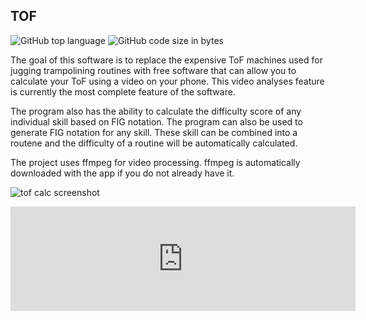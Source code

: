 ## TOF

<!-- META A video based time of flight calculator for trampolining META -->

![GitHub top language](https://img.shields.io/github/languages/top/ollielynas/tramp)
![GitHub code size in bytes](https://img.shields.io/github/languages/code-size/ollielynas/tramp)


The goal of this software is to replace the expensive ToF machines used for jugging trampolining routines with free software that can allow you to calculate your ToF using a video on your phone. This video analyses feature is currently the most complete feature of the software.

The program also has the ability to calculate the difficulty score of any individual skill based on FIG notation. The program can also be used to generate FIG notation for any skill. These skill can be combined into a routene and the difficulty of a routine will be automatically calculated. 

The project uses ffmpeg for video processing. ffmpeg is automatically downloaded with the app if you do not already have it.


![tof calc screenshot](https://img.itch.zone/aW1hZ2UvMjA3NTIzMy8xMjIwNjQ2NC5wbmc=/794x1000/0OTj%2F%2B.png)

<iframe frameborder="0" src="https://itch.io/embed/2075233" width="552" height="167"><a href="https://ollie-lynas.itch.io/digital-video-tof-calculator-for-trampoleneing">Digital Video TOF Calculator for Trampolining by Ollie lynas</a></iframe>
<!-- LAST EDITED 1699414290 LAST EDITED-->